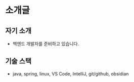 # 소개글

## 자기 소개
 - 백엔드 개발자를 준비하고 있습니다.

## 기술 스택
 - java, spring, linux, VS Code, IntelliJ, git/github, obsidian




